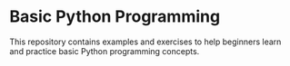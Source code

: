 # Basic Python Programming

This repository contains examples and exercises to help beginners learn and practice basic Python programming concepts.

